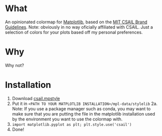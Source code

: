 # What
An opinionated colormap for [Matplotlib](https://matplotlib.org/), based on the [MIT CSAIL Brand Guidelines](https://www.csail.mit.edu/logo_asset_suite).
Note: obviously in no way oficially affiliated with CSAIL. Just a selection of colors for your plots based off my personal preferences.
# Why
Why not?
# Installation
1. Download [csail.mpstyle](https://raw.githubusercontent.com/theoxo/csail-colormap/main/csail.mplstyle)
2. Put it in `<PATH TO YOUR MATPLOTLIB INSTALLATION>/mpl-data/stylelib`
2a. Note: If you use a package manager such as conda, you may want to make sure that you are putting the file in the matplotlib installation used by the environment you want to use the colormap with.
3. `import matplotlib.pyplot as plt; plt.style.use('csail')`
4. Done!
